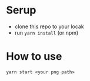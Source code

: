 # Serup
- clone this repo to your locak
- run `yarn install` (or npm)

# How to use
```
yarn start <your png path>
```